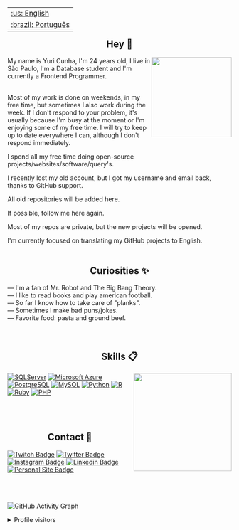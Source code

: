 <table align="right">
 <tr><td><a href="https://github.com/isyuricunha/isyuricunha/blob/main/readme.md">:us: English</a></td></tr>
 <tr><td><a href="https://github.com/isyuricunha/isyuricunha/blob/main/readme-pt-br.md">:brazil: Português</a></td></tr>
</table>

### <h2 align="center">Hey 👋</h2>

<img align="right" src="https://github.com/isyuricunha/isyuricunha/raw/5cb4b213f667fff226839d2736c1d7c1e31351b1/images/database1.gif" width="180"/>

My name is Yuri Cunha, I'm 24 years old, I live in São Paulo, I'm a Database student and I'm currently a Frontend Programmer.<br><br>

Most of my work is done on weekends, in my free time, but sometimes I also work during the week. If I don't respond to your problem, it's usually because I'm busy at the moment or I'm enjoying some of my free time. I will try to keep up to date everywhere I can, although I don't respond immediately.<br>

I spend all my free time doing open-source projects/websites/software/query's.<br>

I recently lost my old account, but I got my username and email back, thanks to GitHub support.<br>

All old repositories will be added here.<br>

If possible, follow me here again.<br>

Most of my repos are private, but the new projects will be opened.<br>

I'm currently focused on translating my GitHub projects to English.<br><br>

### <h2 align="center">Curiosities ✨</h2>

— I'm a fan of Mr. Robot and The Big Bang Theory.<br>
— I like to read books and play american football.<br>
— So far I know how to take care of "planks".<br>
— Sometimes I make bad puns/jokes.<br>
— Favorite food: pasta and ground beef.<br><br><br>

### <h2 align="center">Skills 📋</h2>

<img align="right" src="https://user-images.githubusercontent.com/5232616/59125272-a90d0780-8916-11e9-9ef7-3c0c12205a71.gif" width="220"/>

[![SQLServer](https://img.shields.io/badge/SQL%20Server-black?style=for-the-badge&logo=MicrosoftSQLServer&style=flat)](https://www.microsoft.com/en-us/sql-server/sql-server-2019)
[![Microsoft Azure](https://img.shields.io/badge/Microsoft%20Azure-blue?style=for-the-badge&logo=microsoftazure&style=flat)](https://azure.microsoft.com/pt-br/)
[![PostgreSQL](https://img.shields.io/badge/PostgreSQL-navy?style=for-the-badge&logo=PostgreSQL&style=flat)](https://www.postgresql.org/)
[![MySQL](https://img.shields.io/badge/MySQL-white?style=for-the-badge&logo=MySQL&style=plastic)](https://www.mysql.com/)
[![Python](https://img.shields.io/badge/Python-gold?style=for-the-badge&logo=python&style=plastic)](https://www.python.org/)
[![R](https://img.shields.io/badge/R-dimgrey?style=for-the-badge&logo=R&style=plastic)](https://www.r-project.org/)
[![Ruby](https://img.shields.io/badge/Ruby-red?style=for-the-badge&logo=Ruby&style=plastic)](https://www.ruby-lang.org/pt/)
[![PHP](https://img.shields.io/badge/PHP-indigo?style=for-the-badge&logo=PHP&style=plastic)](https://www.php.net/)<br><br><br><br>

### <h2 align="center">Contact 📧</h2>

[![Twitch Badge](https://img.shields.io/badge/@isyuricunha-2D425E?style=flat&labelColor=2D425E&logo=twitch&logoColor=white&link=https://twitch.com/isyuricunha)](https://twitch.com/isyuricunha)
[![Twitter Badge](https://img.shields.io/badge/@isyuricunha-2D425E?style=flat&labelColor=2D425E&logo=twitter&logoColor=white&link=https://twitter.com/isyuricunha)](https://twitter.com/isyuricunha)
[![Instagram Badge](https://img.shields.io/badge/@isyuricunha-2D425E?style=flat&labelColor=2D425E&logo=instagram&logoColor=white&link=https://instagram.com/isyuricunha)](https://instagram.com/isyuricunha)
[![Linkedin Badge](https://img.shields.io/badge/Yuri%20Cunha-2D425E?style=flat&logo=Linkedin&logoColor=white&link=https://www.linkedin.com/in/isyuricunha/)](https://www.linkedin.com/in/isyuricunha/)
[![Personal Site Badge](https://img.shields.io/badge/isyuricunha-2D425E?style=flat&logo=Website&logoColor=white)](https://garotogordo.codes/)<br><br><br><br>

<!-- ### <h2 align="center">Websites 🌐</h2>

[Antigo Portfolio](https://www.portfolio-antigo.garotogordo.codes//)<br>
[Unes Page](https://wwww.unes.garotogordo.codes/)<br>
[Bluise Page](https://bluise.garotogordo.codes/)<br> -->

![GitHub Activity Graph](https://activity-graph.herokuapp.com/graph?username=isyuricunha&bg_color=000000&color=edffff&line=00ffff&point=ffffff&area=true&hide_border=true&radius=11)

<details>
<summary>Profile visitors</summary>
<p align="center">:round_pushpin: Profile visitors</p>
<div align="center">
    <img alt="visitors counter" src="https://profile-counter.glitch.me/isyuricunha/count.svg">
</div>
</details>

<!-- [![Discord Badge](https://img.shields.io/badge/Acesse%20minha%20comunidade%20no%20Discord-7289da?style=for-the-badge&logo=discord&logoColor=white&link=https://discord.gg/fNgjj2mU)](https://discord.gg/fNgjj2mU) --->
